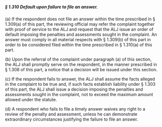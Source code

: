 ##### § 1.310 Default upon failure to file an answer. #####

(a) If the respondent does not file an answer within the time prescribed in § 1.309(a) of this part, the reviewing official may refer the complaint together with proof of service to the ALJ and request that the ALJ issue an order of default imposing the penalties and assessments sought in the complaint. An answer must comply in all material respects with § 1.309(b) of this part in order to be considered filed within the time prescribed in § 1.310(a) of this part.

(b) Upon the referral of the complaint under paragraph (a) of this section, the ALJ shall promptly serve on the respondent, in the manner prescribed in § 1.308 of this part, a notice that a decision will be issued under this section.

(c) If the respondent fails to answer, the ALJ shall assume the facts alleged in the complaint to be true and, if such facts establish liability under § 1.303 of this part, the ALJ shall issue a decision imposing the penalties and assessments sought in the complaint, not to exceed the maximum amount allowed under the statute.

(d) A respondent who fails to file a timely answer waives any right to a review of the penalty and assessment, unless he can demonstrate extraordinary circumstances justifying the failure to file an answer.